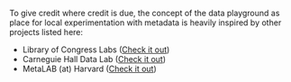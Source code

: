 To give credit where credit is due, the concept of the data playground as place for local experimentation with metadata is heavily inspired by other projects listed here:

* Library of Congress Labs ([Check it out](https://labs.loc.gov/)) 
* Carneguie Hall Data Lab ([Check it out](https://carnegiehall.github.io/datalab/))
* MetaLAB (at) Harvard ([Check it out](https://metalabharvard.github.io/))
